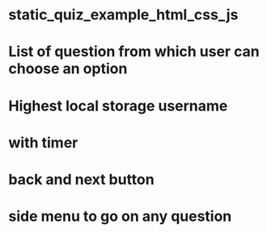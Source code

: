 # static_quiz_example_html_css_js
# List of question from which user can choose an option
# Highest local storage username
# with timer
# back and next button
# side menu to go on any question
